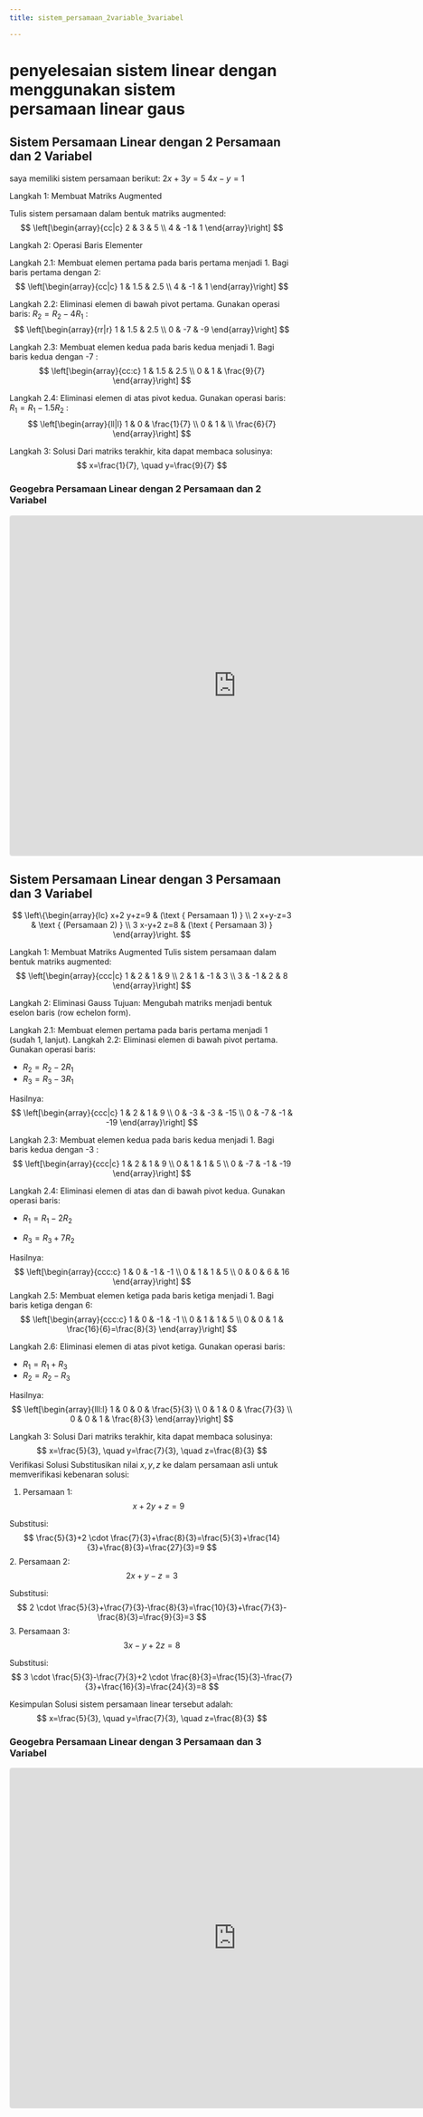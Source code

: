 ```yaml
---
title: sistem_persamaan_2variable_3variabel

---
```


# penyelesaian sistem linear dengan menggunakan sistem persamaan linear gaus

## Sistem Persamaan Linear dengan 2 Persamaan dan 2 Variabel
saya memiliki sistem persamaan berikut:
 $2 x+3 y=5$
$4 x-y=1$

Langkah 1: Membuat Matriks Augmented

Tulis sistem persamaan dalam bentuk matriks augmented:
$$
\left[\begin{array}{cc|c}
2 & 3 & 5 \\
4 & -1 & 1
\end{array}\right]
$$

Langkah 2: Operasi Baris Elementer

Langkah 2.1: Membuat elemen pertama pada baris pertama menjadi 1.
Bagi baris pertama dengan 2:
$$
\left[\begin{array}{cc|c}
1 & 1.5 & 2.5 \\
4 & -1 & 1
\end{array}\right]
$$

Langkah 2.2: Eliminasi elemen di bawah pivot pertama.
Gunakan operasi baris: $R_2=R_2-4 R_1$ :
$$
\left[\begin{array}{rr|r}
1 & 1.5 & 2.5 \\
0 & -7 & -9
\end{array}\right]
$$

Langkah 2.3: Membuat elemen kedua pada baris kedua menjadi 1.
Bagi baris kedua dengan -7 :
$$
\left[\begin{array}{cc:c}
1 & 1.5 & 2.5 \\
0 & 1 & \frac{9}{7}
\end{array}\right]
$$

Langkah 2.4: Eliminasi elemen di atas pivot kedua.
Gunakan operasi baris: $R_1=R_1-1.5 R_2$ :
$$
\left[\begin{array}{ll|l}
1 & 0 & \frac{1}{7} \\
0 & 1 & \\
\frac{6}{7}
\end{array}\right]
$$

Langkah 3: Solusi
Dari matriks terakhir, kita dapat membaca solusinya:
$$
x=\frac{1}{7}, \quad y=\frac{9}{7}
$$

### Geogebra Persamaan Linear dengan 2 Persamaan dan 2 Variabel

<iframe src="https://www.geogebra.org/calculator/mb3yhtr8?embed" width="800" height="600" allowfullscreen style="border: 1px solid #e4e4e4;border-radius: 4px;" frameborder="0"></iframe>

## Sistem Persamaan Linear dengan 3 Persamaan dan 3 Variabel
$$
\left\{\begin{array}{lc}
x+2 y+z=9 & (\text { Persamaan 1) } \\
2 x+y-z=3 & \text { (Persamaan 2) } \\
3 x-y+2 z=8 & (\text { Persamaan 3) }
\end{array}\right.
$$

Langkah 1: Membuat Matriks Augmented
Tulis sistem persamaan dalam bentuk matriks augmented:
$$
\left[\begin{array}{ccc|c}
1 & 2 & 1 & 9 \\
2 & 1 & -1 & 3 \\
3 & -1 & 2 & 8
\end{array}\right]
$$

Langkah 2: Eliminasi Gauss
Tujuan: Mengubah matriks menjadi bentuk eselon baris (row echelon form).

Langkah 2.1: Membuat elemen pertama pada baris pertama menjadi 1 (sudah 1, lanjut).
Langkah 2.2: Eliminasi elemen di bawah pivot pertama.
Gunakan operasi baris:
- $R_2=R_2-2 R_1$
- $R_3=R_3-3 R_1$

Hasilnya:
$$
\left[\begin{array}{ccc|c}
1 & 2 & 1 & 9 \\
0 & -3 & -3 & -15 \\
0 & -7 & -1 & -19
\end{array}\right]
$$

Langkah 2.3: Membuat elemen kedua pada baris kedua menjadi 1.
Bagi baris kedua dengan -3 :
$$
\left[\begin{array}{ccc|c}
1 & 2 & 1 & 9 \\
0 & 1 & 1 & 5 \\
0 & -7 & -1 & -19
\end{array}\right]
$$

Langkah 2.4: Eliminasi elemen di atas dan di bawah pivot kedua.
Gunakan operasi baris:
* $R_1=R_1-2 R_2$
- $R_3=R_3+7 R_2$

Hasilnya:
$$
\left[\begin{array}{ccc:c}
1 & 0 & -1 & -1 \\
0 & 1 & 1 & 5 \\
0 & 0 & 6 & 16
\end{array}\right]
$$
Langkah 2.5: Membuat elemen ketiga pada baris ketiga menjadi 1.
Bagi baris ketiga dengan 6:
$$
\left[\begin{array}{ccc:c}
1 & 0 & -1 & -1 \\
0 & 1 & 1 & 5 \\
0 & 0 & 1 & \frac{16}{6}=\frac{8}{3}
\end{array}\right]
$$

Langkah 2.6: Eliminasi elemen di atas pivot ketiga.
Gunakan operasi baris:
- $R_1=R_1+R_3$
- $R_2=R_2-R_3$

Hasilnya:
$$
\left[\begin{array}{lll:l}
1 & 0 & 0 & \frac{5}{3} \\
0 & 1 & 0 & \frac{7}{3} \\
0 & 0 & 1 & \frac{8}{3}
\end{array}\right]
$$

Langkah 3: Solusi
Dari matriks terakhir, kita dapat membaca solusinya:
$$
x=\frac{5}{3}, \quad y=\frac{7}{3}, \quad z=\frac{8}{3}
$$
Verifikasi Solusi
Substitusikan nilai $x, y, z$ ke dalam persamaan asli untuk memverifikasi kebenaran solusi:
1. Persamaan 1:
$$
x+2 y+z=9
$$

Substitusi:
$$
\frac{5}{3}+2 \cdot \frac{7}{3}+\frac{8}{3}=\frac{5}{3}+\frac{14}{3}+\frac{8}{3}=\frac{27}{3}=9
$$
2. Persamaan 2:
$$
2 x+y-z=3
$$

Substitusi:
$$
2 \cdot \frac{5}{3}+\frac{7}{3}-\frac{8}{3}=\frac{10}{3}+\frac{7}{3}-\frac{8}{3}=\frac{9}{3}=3
$$
3. Persamaan 3:
$$
3 x-y+2 z=8
$$

Substitusi:
$$
3 \cdot \frac{5}{3}-\frac{7}{3}+2 \cdot \frac{8}{3}=\frac{15}{3}-\frac{7}{3}+\frac{16}{3}=\frac{24}{3}=8
$$

Kesimpulan
Solusi sistem persamaan linear tersebut adalah:
$$
x=\frac{5}{3}, \quad y=\frac{7}{3}, \quad z=\frac{8}{3}
$$
### Geogebra Persamaan Linear dengan 3 Persamaan dan 3 Variabel
<iframe src="https://www.geogebra.org/calculator/deg5zxxg?embed" width="800" height="600" allowfullscreen style="border: 1px solid #e4e4e4;border-radius: 4px;" frameborder="0"></iframe>
